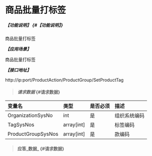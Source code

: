 # 商品批量打标签

##### _【功能说明】_ {#【功能说明】}

商品批量打标签

_**【应用场景】**_

商品批量打标签


_**【接口地址】**_

http://ip:port/ProductAction/ProductGroup/SetProductTag

> #### _请求数据_ {#请求数据}

| 变量名 | 类型 | 是否必须 | 描述 |
| :--- | :--- | :--- | :--- |
| OrganizationSysNo | int | 是 | 组织系统编码 |
| TagSysNos|array[int] | 是 | 标签编码 |
| ProductGroupSysNos|array[int] | 是 | 款编码 |






> #### 应答_数据_ {#请求数据}



